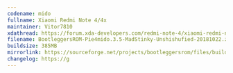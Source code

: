 ```yaml
---
codename: mido
fullname: Xiaomi Redmi Note 4/4x
maintainer: Vitor7810
xdathread: https://forum.xda-developers.com/redmi-note-4/xiaomi-redmi-note-4-snapdragon-roms-kernels-recoveries--other-development/rom-bootleggersrom-mido-t3728677
filename: BootleggersROM-Pie4mido.3.5-MadStinky-Unshishufied-20181022.zip
buildsize: 385MB
mirrorlink: https://sourceforge.net/projects/bootleggersrom/files/builds/mido/
changelog: https://g
---
```

